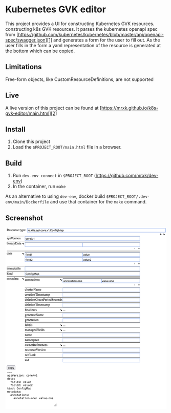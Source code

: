 # Kubernetes GVK editor

This project provides a UI for constructing Kubernetes GVK resources.
constructing k8s GVK resources. It parses the kubernetes openapi spec from
[https://github.com/kubernetes/kubernetes/blob/master/api/openapi-spec/swagger.json][1]
and generates a form for the user to fill out. As the user fills in the form a
yaml representation of the resource is generated at the bottom which can be
copied.

## Limitations
Free-form objects, like CustomResourceDefinitions, are not supported

## Live
A live version of this project can be found at
[https://mrxk.github.io/k8s-gvk-editor/main.html][2]

## Install
1. Clone this project
1. Load the `$PROJECT_ROOT/main.html` file in a browser.
   
## Build
1. Run `dev-env connect` in `$PROJECT_ROOT` (https://github.com/mrxk/dev-env)
1. In the container, run `make`

As an alternative to using `dev-env`, docker build
`$PROJECT_ROOT/.dev-env/main/Dockerfile` and use that container for the `make`
command.

## Screenshot
<img src="screenshot.png"/>

[1]: https://github.com/kubernetes/kubernetes/blob/master/api/openapi-spec/swagger.json
[2]: https://mrxk.github.io/k8s-gvk-editor/main.htm
